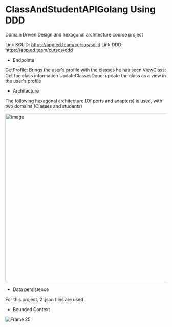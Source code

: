# ClassAndStudentAPIGolang Using DDD

Domain Driven Design and hexagonal architecture course project

Link SOLID: https://app.ed.team/cursos/solid
Link DDD: https://app.ed.team/cursos/ddd

* Endpoints

GetProfile: Brings the user's profile with the classes he has seen
ViewClass: Get the class information
UpdateClassesDone: update the class as a view in the user's profile

* Architecture

The following hexagonal architecture (Of ports and adapters) is used, with two domains (Classes and students)


  <img width="525" alt="image" src="https://github.com/julianVelandia/ClassAndStudentAPIGolang/assets/52173621/3871b530-2a1f-4829-a1b6-f966bcc6e6bf">

* Data persistence

For this project, 2 .json files are used

* Bounded Context

![Frame 25](https://github.com/julianVelandia/ClassAndStudentAPIGolang/assets/52173621/4eed0f5e-19a0-4a69-8bbb-896f7ec23826)


